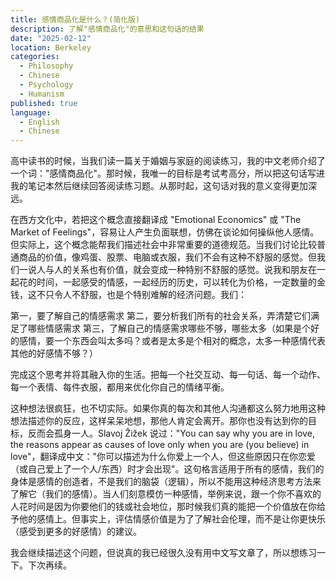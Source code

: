 ```yaml
---
title: 感情商品化是什么？(简化版)
description: 了解"感情商品化"的意思和这句话的结果
date: "2025-02-12"
location: Berkeley
categories:
  - Philosophy
  - Chinese
  - Psychology
  - Humanism
published: true
language:
  - English
  - Chinese
---
```


高中读书的时候，当我们读一篇关于婚姻与家庭的阅读练习，我的中文老师介绍了一个词："感情商品化"。那时候，我唯一的目标是考试考高分，所以把这句话写进我的笔记本然后继续回答阅读练习题。从那时起，这句话对我的意义变得更加深远。

在西方文化中，若把这个概念直接翻译成 "Emotional Economics" 或 "The Market of Feelings"，容易让人产生负面联想，仿佛在谈论如何操纵他人感情。但实际上，这个概念能帮我们描述社会中非常重要的道德规范。当我们讨论比较普通商品的价值，像鸡蛋、股票、电脑或衣服，我们不会有这种不舒服的感觉。但我们一说人与人的关系也有价值，就会变成一种特别不舒服的感觉。说我和朋友在一起花的时间，一起感受的情感，一起经历的历史，可以转化为价格，一定数量的金钱，这不只令人不舒服，也是个特别难解的经济问题。我们：

第一，要了解自己的情感需求
第二，要分析我们所有的社会关系，弄清楚它们满足了哪些情感需求
第三，了解自己的情感需求哪些不够，哪些太多（如果是个好的感情，要一个东西会叫太多吗？或者是太多是个相对的概念，太多一种感情代表其他的好感情不够？）

完成这个思考并将其融入你的生活。把每一个社交互动、每一句话、每一个动作、每一个表情、每件衣服，都用来优化你自己的情绪平衡。

这种想法很疯狂，也不切实际。如果你真的每次和其他人沟通都这么努力地用这种想法描述你的反应，这样呆呆地想，那他人肯定会离开。那你也没有达到你的目标，反而会孤身一人。Slavoj Žižek 说过："You can say why you are in love, the reasons appear as causes of love only when you are (you believe) in love"，翻译成中文："你可以描述为什么你爱上一个人，但这些原因只在你恋爱（或自己爱上了一个人/东西）时才会出现"。这句格言适用于所有的感情，我们的身体是感情的创造者，不是我们的脑袋（逻辑），所以不能用这种经济思考方法来了解它（我们的感情）。当人们刻意模仿一种感情，举例来说，跟一个你不喜欢的人花时间是因为你要他们的钱或社会地位，那时候我们真的能把一个价值放在你给予他的感情上。但事实上，评估情感价值是为了了解社会伦理，而不是让你更快乐（感受到更多的好感情）的建议。

我会继续描述这个问题，但说真的我已经很久没有用中文写文章了，所以想练习一下。下次再续。

